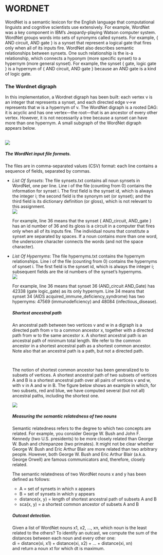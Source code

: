 <h1>WORDNET</h1>
<p>WordNet is a semantic lexicon for the English language that computational linguists and cognitive scientists use extensively. For example, WordNet was a key 
component in IBM’s Jeopardy-playing Watson computer system. WordNet groups words into sets of synonyms called synsets. For example, { AND circuit, AND gate } is a 
synset that represent a logical gate that fires only when all of its inputs fire. WordNet also describes semantic relationships between synsets. One such 
relationship is the is-a relationship, which connects a hyponym (more specific synset) to a hypernym (more general synset). For example, the synset 
  { gate, logic gate } is a hypernym of { AND circuit, AND gate } because an AND gate is a kind of logic gate. </p>
  <h3>The Wordnet digraph</h3>
 <p> In this implementation, a Wordnet digraph has been built: each vertex v is an integer that represents a synset, and each directed edge v→w represents that w is a 
 hypernym of v. The WordNet digraph is a rooted DAG: it is acyclic and has one vertex—the root—that is an ancestor of every other vertex. However, it is not 
  necessarily a tree because a synset can have more than one hypernym. A small subgraph of the WordNet digraph appears below.</p></br>
 <img src="https://coursera.cs.princeton.edu/algs4/assignments/wordnet/wordnet-event.png">
 <h5>The WordNet input file formats.</h5>
 <p>The files are in comma-separated values (CSV) format: each line contains a sequence of fields, separated by commas. </p>
 <ul>
  <li><i>List Of Synsets</i>: The file synsets.txt contains all noun synsets in WordNet, one per line. Line i of the file (counting from 0) contains the information for synset i. The first field is the synset id, which is always the integer i; the second field is the synonym set (or synset); and the third field is its dictionary definition (or gloss), which is not relevant to this assignment.</br>
 <img src="https://coursera.cs.princeton.edu/algs4/assignments/wordnet/wordnet-synsets.png">
 <p>For example, line 36 means that the synset { AND_circuit, AND_gate } has an id number of 36 and its gloss is a circuit in a computer that fires only when all of its inputs fire. The individual nouns that constitute a synset are separated by spaces. If a noun contains more than one word, the underscore character connects the words (and not the space character). </p>
  <li><i>List Of Hypernyms</i>: The file hypernyms.txt contains the hypernym relationships. Line i of the file (counting from 0) contains the hypernyms of synset i. The first field is the synset id, which is always the integer i; subsequent fields are the id numbers of the synset’s hypernyms. </br>
  <img src="https://coursera.cs.princeton.edu/algs4/assignments/wordnet/wordnet-hypernyms.png">
  <p>For example, line 36 means that synset 36 (AND_circuit AND_Gate) has 42338 (gate logic_gate) as its only hypernym. Line 34 means that synset 34 (AIDS acquired_immune_deficiency_syndrome) has two hypernyms: 47569 (immunodeficiency) and 48084 (infectious_disease). </p>
  <h5>Shortest ancestral path</h5>
  <p>An ancestral path between two vertices v and w in a digraph is a directed path from v to a common ancestor x, together with a directed path from w to the same ancestor x. A shortest ancestral path is an ancestral path of minimum total length. We refer to the common ancestor in a shortest ancestral path as a shortest common ancestor. Note also that an ancestral path is a path, but not a directed path. </p></br>
  <p>The notion of shortest common ancestor has been generalized to to subsets of vertices. A shortest ancestral path of two subsets of vertices A and B is a shortest ancestral path over all pairs of vertices v and w, with v in A and w in B. The figure below shows an example in which, for two subsets, red and blue, we have computed several (but not all) ancestral paths, including the shortest one.</p>
  <img src="https://coursera.cs.princeton.edu/algs4/assignments/wordnet/wordnet-sca-set.png">
  <h5>Measuring the semantic relatedness of two nouns</h5>
  <p>Semantic relatedness refers to the degree to which two concepts are related. For example, you consider George W. Bush and John F. Kennedy (two U.S. presidents) to be more closely related than George W. Bush and chimpanzee (two primates). It might not be clear whether George W. Bush and Eric Arthur Blair are more related than two arbitrary people. However, both George W. Bush and Eric Arthur Blair (a.k.a. George Orwell) are famous communicators and, therefore, closely related. </p>
  <p>The semantic relatedness of two WordNet nouns x and y has been defined as follows: </p>
  <ul>
  <li>A = set of synsets in which x appears </li>
  <li> B = set of synsets in which y appears</li>
  <li>distance(x, y) = length of shortest ancestral path of subsets A and B</li>
  <li> sca(x, y) = a shortest common ancestor of subsets A and B </li>
  </ul>
  <h5>Outcast detection.</h5>
  <p>Given a list of WordNet nouns x1, x2, ..., xn, which noun is the least related to the others? To identify an outcast, we compute the sum of the distances between each noun and every other one: </br>
  di   =   distance(xi, x1)   +   distance(xi, x2)   +   ...   +   distance(xi, xn) </br>
  and return a noun xt for which dt is maximum.</p>


  
   
 
